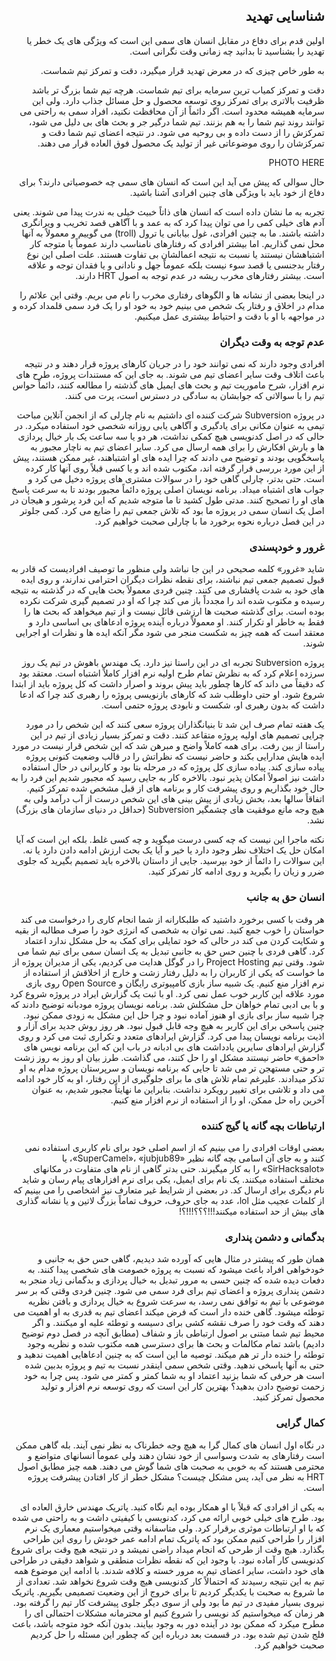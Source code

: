 <div dir="rtl">

## شناسایی تهدید

اولین قدم برای دفاع در مقابل انسان های سمی این است که ویژگی های یک خطر یا تهدید را بشناسید تا بدانید چه زمانی وقت نگرانی است. 

به طور خاص چیزی که در معرض تهدید قرار میگیرد، دقت و تمرکز تیم شماست. 

دقت و تمرکز کمیاب ترین سرمایه برای تیم شماست. هرچه تیم شما بزرگ تر باشد ظرفیت بالاتری برای تمرکز روی توسعه محصول و حل مسائل جذاب دارد. ولی این سرمایه همیشه محدود است. اگر دائماً از آن محافظت نکنید، افراد سمی به راحتی می توانند روند تیم شما را به هم بزنند. تیم شما درگیر جر و بحث های بی دلیل می شود، تمرکزش را از دست داده و بی روحیه می شود. در نتیجه اعضای تیم شما دقت و تمرکزشان را روی موضوعاتی غیر از تولید یک محصول فوق العاده قرار می دهند. 

PHOTO HERE 

حال سوالی که پیش می آید این است که انسان های سمی چه خصوصیاتی دارند؟ برای دفاع از خود باید با ویژگی های چنین افرادی آشنا باشید. 

تجربه به ما نشان داده است که انسان های ذاتاً خبیث خیلی به ندرت پیدا می شوند. یعنی آدم های خیلی کمی را می توان پیدا کرد که به عمد و با آگاهی قصد تخریب و ویرانگری داشته باشند. ما به چنین افرادی، غول بیابانی یا ترول (troll) می گوییم و معمولاً به آنها محل نمی گذاریم. اما بیشتر افرادی که رفتارهای نامناسب دارند عموماً یا متوجه کار اشتباهشان نیستند یا نسبت به نتیجه اعمالشان بی تفاوت هستند. علت اصلی این نوع رفتار بدجنسی یا قصد سوء نیست بلکه عموماً جهل و نادانی و یا فقدان توجه و علاقه است. بیشتر رفتارهای مخرب ریشه در عدم توجه به اصول HRT دارند. 

در اینجا بعضی از نشانه ها و الگوهای رفتاری مخرب را نام می بریم. وقتی این علائم را مدام در اخلاق و رفتار یک شخص می بینیم خود به خود او را یک فرد سمی قلمداد کرده و در مواجهه با او با دقت و احتیاط بیشتری عمل میکنیم. 


### عدم توجه به وقت دیگران 

افرادی وجود دارند که نمی توانند خود را در جریان کارهای پروژه قرار دهند و در نتیجه باعث اتلاف وقت سایر اعضای تیم می شوند. به جای این که مستندات پروژه، طرح های نرم افزار، شرح ماموریت تیم و بحث های ایمیل های گذشته را مطالعه کنند، دائماً حواس تیم را با سوالاتی که جوابشان به سادگی در دسترس است، پرت می کنند. 

در پروژه Subversion شرکت کننده ای داشتیم به نام چارلی که از انجمن آنلاین مباحث تیمی به عنوان مکانی برای یادگیری و آگاهی یابی روزانه شخصی خود استفاده میکرد. در حالی که در اصل کدنویسی هیچ کمکی نداشت، هر دو یا سه ساعت یک بار خیال پردازی ها و بارش افکارش را برای همه ارسال می کرد. سایر اعضای تیم به ناچار مجبور به پاسخگویی بودند و توضیح می دادند که چرا ایده های او اشتباهند، غیر ممکن هستند، پیش از این مورد بررسی قرار گرفته اند، مکتوب شده اند و یا کسی قبلاً روی آنها کار کرده است. حتی بدتر، چارلی گاهی خود را در سوالات مشتری های پروژه دخیل می کرد و جواب های اشتباه میداد. برنامه نویسان اصلی پروژه دائماً مجبور بودند تا به سرعت پاسخ های او را تصحیح کنند. مدتی طول کشید تا ما متوجه شدیم که این فرد پرشور و هیجان در اصل یک انسان سمی در پروژه ما بود که تلاش جمعی تیم را ضایع می کرد. کمی جلوتر در این فصل درباره نحوه برخورد ما با چارلی صحبت خواهیم کرد. 


### غرور و خودپسندی


شاید «غرور» کلمه صحیحی در این جا نباشد ولی منظور ما توصیف افرادیست که قادر به قبول تصمیم جمعی تیم نباشند، برای نقطه نظرات دیگران احترامی ندارند، و روی ایده های خود به شدت پافشاری می کنند. چنین فردی معمولاً بحث هایی که در گذشته به نتیجه رسیده و مکتوب شده اند را مجدداً باز می کند چرا که او در تصمیم گیری شرکت نکرده بوده است. برای گذشته صحبت ها ارزشی قائل نیست و از تیم میخواهد که بحث ها را فقط به خاطر او تکرار کنند. او معمولاً درباره آینده پروژه ادعاهای بی اساسی دارد و معتقد است که همه چیز به شکست منجر می شود مگر آنکه ایده ها و نظرات او اجرایی شوند. 

پروژه Subversion تجربه ای در این راستا نیز دارد. یک مهندس باهوش در تیم یک روز سرزده اعلام کرد که به نظرش تمام طرح اولیه نرم افزار کاملاً اشتباه است. معتقد بود که دقیقاً می داند که کارها چطور باید پیش بروند و اصرار داشت که کل پروژه باید از ابتدا شروع شود. او حتی داوطلب شد که کارهای بازنویسی پروژه را رهبری کند چرا که ادعا داشت که بدون رهبری او، شکست و نابودی پروژه حتمی است. 

یک هفته تمام صرف این شد تا بنیانگذاران پروژه سعی کنند که این شخص را در مورد چرایی تصمیم های اولیه پروژه متقاعد کنند. دقت و تمرکز بسیار زیادی از تیم در این راستا از بین رفت. برای همه کاملاً واضح و مبرهن شد که این شخص قرار نیست در مورد ایده هایش مدارایی بکند و حاضر نیست که نظراتش را در قالب وضعیت کنونی پروژه پیاده سازی کند. پیاده سازی کل پروژه که در مرحله بتا بود و کاربرانی در حال استفاده داشت نیز اصولاً امکان پذیر نبود. بالاخره کار به جایی رسید که مجبور شدیم این فرد را به حال خود بگذاریم و روی پیشرفت کار و برنامه های از قبل مشخص شده تمرکز کنیم. اتفاقاً سالها بعد، بخش زیادی از پیش بینی های این شخص درست از آب درآمد ولی به هیچ وجه مانع موفقیت های چشمگیر Subversion (حداقل در دنیای سازمان های بزرگ) نشد. 

نکته ماجرا این نیست که چه کسی درست میگوید و چه کسی غلط. بلکه این است که آیا امکان حل یک اختلاف نظر وجود دارد یا خیر و آیا یک بحث ارزش ادامه دادن دارد یا نه. این سوالات را دائماً از خود بپرسید. جایی از داستان بالاخره باید تصمیم بگیرید که جلوی ضرر و زیان را بگیرید و روی ادامه کار تمرکز کنید. 


### انسان حق به جانب 


هر وقت با کسی برخورد داشتید که طلبکارانه از شما انجام کاری را درخواست می کند حواستان را خوب جمع کنید. نمی توان به شخصی که انرژی خود را صرف مطالبه از بقیه و شکایت کردن می کند در حالی که خود تمایلی برای کمک به حل مشکل ندارد اعتماد کرد. 
گاهی فردی با چنین حس حق به جانبی تبدیل به یک انسان سمی برای تیم شما می شود. وقتی تیم Project Hosting را در گوگل هدایت می کردیم، یکی از مدیران پروژه از ما خواست که یکی از کاربران را به دلیل رفتار زشت و خارج از اخلاقش از استفاده از نرم افزار منع کنیم. یک شبیه ساز بازی کامپیوتری رایگان و Open Source روی بازی مورد علاقه این کاربر خوب عمل نمی کرد. او با ثبت یک گزارش ایراد در پروژه شروع کرد و با بی ادبی تمام خواهان حل مشکلش شد. برنامه نویسان پروژه مودبانه توضیح دادند که چرا شبیه ساز برای بازی او هنوز آماده نبود و چرا حل این مشکل به زودی ممکن نبود. چنین پاسخی برای این کاربر به هیچ وجه قابل قبول نبود. هر روز روش جدید برای آزار و اذیت برنامه نویسان پیدا می کرد. گزارش ایرادهای متعدد و تکراری ثبت می کرد و روی گزارش ایرادهای سایرین یادداشت های بی ادبانه در باب این که این برنامه نویس های «احمق» حاضر نیستند مشکل او را حل کنند، می گذاشت. طرز بیان او روز به روز زشت تر و حتی مستهجن تر می شد تا جایی که برنامه نویسان و سرپرستان پروژه مدام به او تذکر میدادند. علیرغم تمام تلاش های ما برای جلوگیری از این رفتار، او به کار خود ادامه می داد و تلاشی برای تغییر رویکرد نداشت. بنابراین ما نهایتاً مجبور شدیم، به عنوان آخرین راه حل ممکن، او را از استفاده از نرم افزار منع کنیم. 


### ارتباطات بچه گانه یا گیج کننده


بعضی اوقات افرادی را می بینیم که از اسم اصلی خود برای نام کاربری استفاده نمی کنند و به جای آن اسامی بچه گانه نظیر «SuperCamel»، «jubjub89»، یا «SirHacksalot» را به کار میگیرند. حتی بدتر گاهی از نام های متفاوت در مکانهای مختلف استفاده میکنند. یک نام برای ایمیل، یکی برای نرم افزارهای پیام رسان و شاید نام دیگری برای ارسال کد. در بعضی از شرایط غیر متعارف نیز اشخاصی را می بینیم که از کلمات عجیب مثل lol، عدد به جای حروف، حروف تماماً بزرگ لاتین و یا نشانه گذاری های بیش از حد استفاده میکنند!!!؟؟؟!!!؟!


### بدگمانی و دشمن پنداری


همان طور که پیشتر در مثال هایی که آورده شد دیدیم، گاهی حس حق به جانبی و خودخواهی افراد باعث میشود که نسبت به پروژه خصومت های شخصی پیدا کنند. به دفعات دیده شده که چنین حسی به مرور تبدیل به خیال پردازی و بدگمانی زیاد منجر به دشمن پنداری پروژه و اعضای تیم برای فرد سمی
می شود. چنین فردی وقتی که بر سر موضوعی با تیم به توافق نمی رسد، به سرعت شروع به خیال پردازی و بافتن نظریه توطئه میشود. گاهی خنده دار است که فرض میکند اعضای تیم به قدری به او اهمیت می دهند که وقت خود را صرف نقشه کشی برای دسیسه و توطئه علیه او میکنند. و اگر محیط تیم شما مبتنی بر اصول ارتباطی باز و شفاف (مطابق آنچه در فصل دوم توضیح دادیم) باشد تمام مکالمات و بحث ها برای دسترسی همه مکتوب شده و نظریه وجود توطئه را خنده دار تر هم میکند. توصیه ما این است که به چنین ادعاهایی اهمیت ندهید و حتی به آنها پاسخی ندهید. وقتی شخص سمی اینقدر نسبت به تیم و پروژه بدبین شده است هر حرفی که شما بزنید اعتماد او به شما کمتر و کمتر می شود. پس چرا به خود زحمت توضیح دادن بدهید؟ بهترین کار این است که روی توسعه نرم افزار و تولید محصول تمرکز کنید. 


### کمال گرایی 


در نگاه اول انسان های کمال گرا به هیچ وجه خطرناک به نظر نمی آیند. بله گاهی ممکن است رفتارهای به شدت وسواسی از خود نشان دهند ولی عموماً انسانهای متواضع و محترمی هستند که به خوبی به صحبت های شما گوش می دهند. همه چیز مطابق اصول HRT به نظر می آید، پس مشکل چیست؟ مشکل خطر از کار افتادن پیشرفت پروژه است. 

به یکی از افرادی که قبلاً با او همکار بوده ایم نگاه کنید. پاتریک مهندس خارق العاده ای بود. طرح های خیلی خوبی ارائه می کرد، کدنویسی با کیفیتی داشت و به راحتی می شده که با او ارتباطات موثری برقرار کرد. ولی متاسفانه وقتی میخواستیم معماری یک نرم افزار را طراحی کنیم ممکن بود که پاتریک تمام ادامه عمر خودش را روی این طراحی بگذارد. هیچ وقت از طرحی که انجام میداد راضی نمیشد و در نتیجه هیچ وقت برای شروع کدنویسی کار آماده نبود. با وجود این که نقطه نظرات منطقی و شواهد دقیقی در طراحی های خود داشت، سایر اعضای تیم به مرور خسته و کلافه شدند. با ادامه این موضوع همه تیم به این نتیجه رسیدند که احتمالاً کار کدنویسی هیچ وقت شروع نخواهد شد. تعدادی از ما شروع به صحبت با یکدیگر کردیم تا برای خروج از این وضعیت تصمیمی بگیریم. پاتریک نیروی بسیار مفیدی در تیم ما بود ولی از سوی دیگر جلوی پیشرفت کار تیم را گرفته بود. هر زمان که میخواستیم کد نویسی را شروع کنیم او محترمانه مشکلات احتمالی ای را مطرح میکرد که ممکن بود در آینده دور به وجود بیایند. بدون آنکه خود متوجه باشد، باعث فلج شدن تیم شده بود. در قسمت بعد درباره این که چطور این مسئله را حل کردیم صحبت خواهیم کرد. 

</div>
